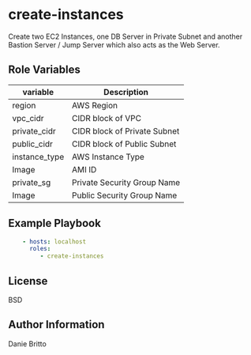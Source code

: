 create-instances
=========

Create two EC2 Instances, one DB Server in Private Subnet and another Bastion Server / Jump Server which also acts as the Web Server.

Role Variables
--------------

| variable | Description |
| --- | --- |
| region | AWS Region |
| vpc_cidr | CIDR block of VPC |
| private_cidr | CIDR block of Private Subnet |
| public_cidr | CIDR block of Public Subnet |
| instance_type | AWS Instance Type |
| Image | AMI ID |
| private_sg | Private Security Group Name |
| Image | Public Security Group Name |


Example Playbook
----------------

```yaml
    - hosts: localhost
      roles:
         - create-instances
```
License
-------

BSD

Author Information
------------------

Danie Britto
